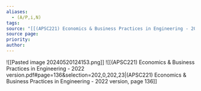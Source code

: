 ```yaml
---
aliases:
  - (A/P,i,N)
tags: 
source: "[[(APSC221) Economics & Business Practices in Engineering - 2022 version.pdf#page=136&selection=202,0,202,23|(APSC221) Economics & Business Practices in Engineering - 2022 version, page 136]]"
source page: 
priority: 
author:
---
```

![[Pasted image 20240520124153.png]]
![[(APSC221) Economics & Business Practices in Engineering - 2022 version.pdf#page=136&selection=202,0,202,23|(APSC221) Economics & Business Practices in Engineering - 2022 version, page 136]]